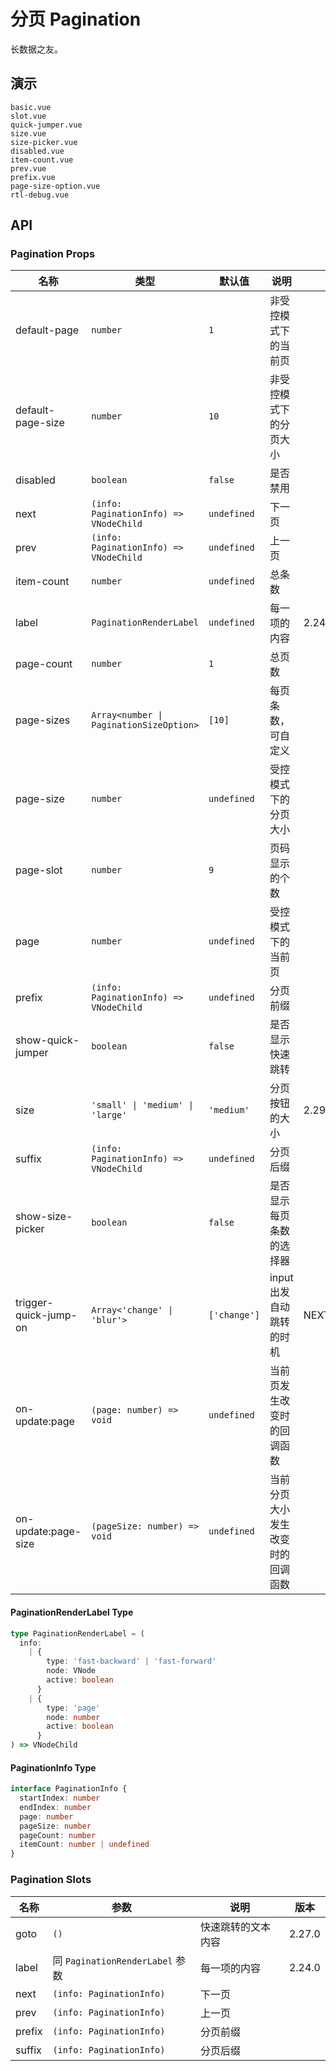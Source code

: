 # 分页 Pagination

<!--single-column-->

长数据之友。

## 演示

```demo
basic.vue
slot.vue
quick-jumper.vue
size.vue
size-picker.vue
disabled.vue
item-count.vue
prev.vue
prefix.vue
page-size-option.vue
rtl-debug.vue
```

## API

### Pagination Props

| 名称 | 类型 | 默认值 | 说明 | 版本 |
| --- | --- | --- | --- | --- |
| default-page | `number` | `1` | 非受控模式下的当前页 |  |
| default-page-size | `number` | `10` | 非受控模式下的分页大小 |  |
| disabled | `boolean` | `false` | 是否禁用 |  |
| next | `(info: PaginationInfo) => VNodeChild` | `undefined` | 下一页 |  |
| prev | `(info: PaginationInfo) => VNodeChild` | `undefined` | 上一页 |  |
| item-count | `number` | `undefined` | 总条数 |  |
| label | `PaginationRenderLabel` | `undefined` | 每一项的内容 | 2.24.0 |
| page-count | `number` | `1` | 总页数 |  |
| page-sizes | `Array<number \| PaginationSizeOption>` | `[10]` | 每页条数， 可自定义 |  |
| page-size | `number` | `undefined` | 受控模式下的分页大小 |  |
| page-slot | `number` | `9` | 页码显示的个数 |  |
| page | `number` | `undefined` | 受控模式下的当前页 |  |
| prefix | `(info: PaginationInfo) => VNodeChild` | `undefined` | 分页前缀 |  |
| show-quick-jumper | `boolean` | `false` | 是否显示快速跳转 |  |
| size | `'small' \| 'medium' \| 'large'` | `'medium'` | 分页按钮的大小 | 2.29.0 |
| suffix | `(info: PaginationInfo) => VNodeChild` | `undefined` | 分页后缀 |  |
| show-size-picker | `boolean` | `false` | 是否显示每页条数的选择器 |  |
| trigger-quick-jump-on | `Array<'change' \| 'blur'>` | `['change']` | input 出发自动跳转的时机 | NEXT_VERSION |
| on-update:page | `(page: number) => void` | `undefined` | 当前页发生改变时的回调函数 |  |
| on-update:page-size | `(pageSize: number) => void` | `undefined` | 当前分页大小发生改变时的回调函数 |  |

#### PaginationRenderLabel Type

```ts
type PaginationRenderLabel = (
  info:
    | {
        type: 'fast-backward' | 'fast-forward'
        node: VNode
        active: boolean
      }
    | {
        type: 'page'
        node: number
        active: boolean
      }
) => VNodeChild
```

#### PaginationInfo Type

```ts
interface PaginationInfo {
  startIndex: number
  endIndex: number
  page: number
  pageSize: number
  pageCount: number
  itemCount: number | undefined
}
```

### Pagination Slots

| 名称   | 参数                            | 说明               | 版本   |
| ------ | ------------------------------- | ------------------ | ------ |
| goto   | `()`                            | 快速跳转的文本内容 | 2.27.0 |
| label  | 同 `PaginationRenderLabel` 参数 | 每一项的内容       | 2.24.0 |
| next   | `(info: PaginationInfo)`        | 下一页             |        |
| prev   | `(info: PaginationInfo)`        | 上一页             |        |
| prefix | `(info: PaginationInfo)`        | 分页前缀           |        |
| suffix | `(info: PaginationInfo)`        | 分页后缀           |        |
